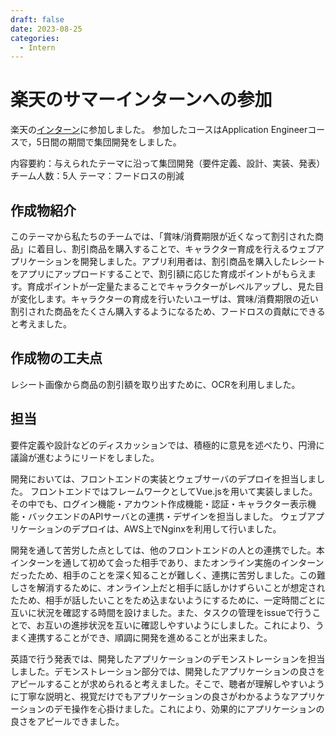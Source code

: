 ```yaml
---
draft: false
date: 2023-08-25
categories:
  - Intern
---
```


# 楽天のサマーインターンへの参加
楽天の[インターン](https://commerce-engineer.rakuten.careers/internship/summer-short?_gl=1*7xkb4k*_ga*MTE0NTgyNzU3LjE2OTU2MDg2MjI.*_ga_CEVFQGZVJ8*MTY5NTYwODYyMi4xLjAuMTY5NTYwODYyMi42MC4wLjA.&_ga=2.106179651.1727810053.1695608622-114582757.1695608622)に参加しました。
参加したコースはApplication Engineerコースで，5日間の期間で集団開発をしました。

内容要約：与えられたテーマに沿って集団開発（要件定義、設計、実装、発表）
チーム人数：5人
テーマ：フードロスの削減

## 作成物紹介
このテーマから私たちのチームでは、「賞味/消費期限が近くなって割引された商品」に着目し、割引商品を購入することで、キャラクター育成を行えるウェブアプリケーションを開発しました。アプリ利用者は、割引商品を購入したレシートをアプリにアップロードすることで、割引額に応じた育成ポイントがもらえます。育成ポイントが一定量たまることでキャラクターがレベルアップし、見た目が変化します。キャラクターの育成を行いたいユーザは、賞味/消費期限の近い割引された商品をたくさん購入するようになるため、フードロスの貢献にできると考えました。

## 作成物の工夫点
レシート画像から商品の割引額を取り出すために、OCRを利用しました。

## 担当
要件定義や設計などのディスカッションでは、積極的に意見を述べたり、円滑に議論が進むようにリードをしました。

開発においては、フロントエンドの実装とウェブサーバのデプロイを担当しました。
フロントエンドではフレームワークとしてVue.jsを用いて実装しました。その中でも、ログイン機能・アカウント作成機能・認証・キャラクター表示機能・バックエンドのAPIサーバとの連携・デザインを担当しました。
ウェブアプリケーションのデプロイは、AWS上でNginxを利用して行いました。

開発を通して苦労した点としては、他のフロントエンドの人との連携でした。本インターンを通して初めて会った相手であり、またオンライン実施のインターンだったため、相手のことを深く知ることが難しく、連携に苦労しました。この難しさを解消するために、オンライン上だと相手に話しかけずらいことが想定されたため、相手が話したいことをため込まないようにするために、一定時間ごとに互いに状況を確認する時間を設けました。また、タスクの管理をissueで行うことで、お互いの進捗状況を互いに確認しやすいようにしました。これにより、うまく連携することができ、順調に開発を進めることが出来ました。

英語で行う発表では、開発したアプリケーションのデモンストレーションを担当しました。デモンストレーション部分では、開発したアプリケーションの良さをアピールすることが求められると考えました。そこで、聴者が理解しやすいように丁寧な説明と、視覚だけでもアプリケーションの良さがわかるようなアプリケーションのデモ操作を心掛けました。これにより、効果的にアプリケーションの良さをアピールできました。
